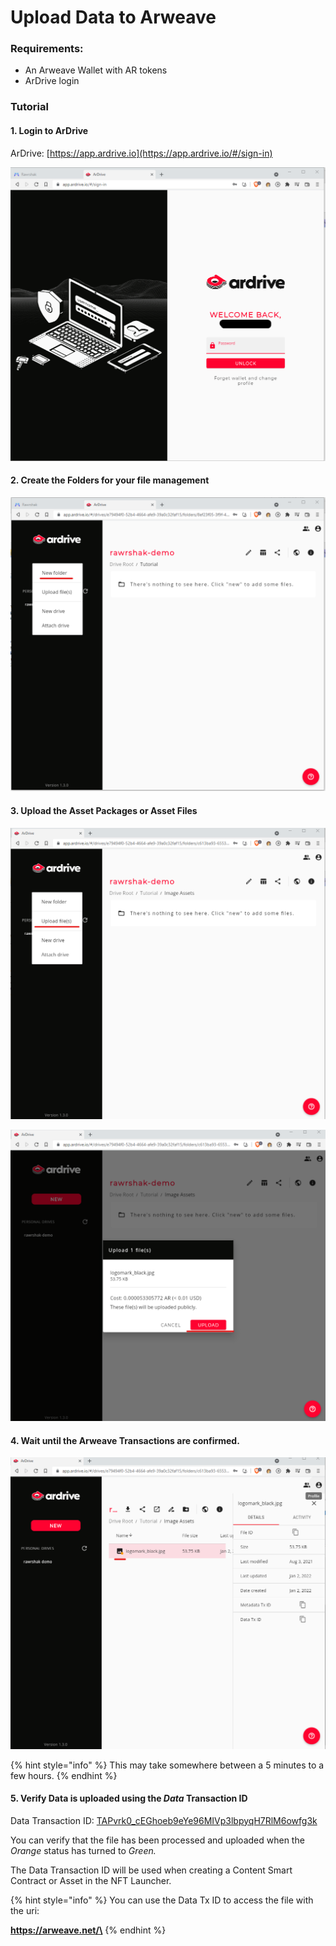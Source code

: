 # Upload Data to Arweave

### Requirements:

* An Arweave Wallet with AR tokens
* ArDrive login&#x20;

### Tutorial

#### 1. Login to ArDrive

ArDrive: [https://app.ardrive.io](https://app.ardrive.io/#/sign-in)

![Log In to ArDrive](<../../../.gitbook/assets/image (14) (1).png>)

#### 2. Create the Folders for your file management

![Create Folders for file management](<../../../.gitbook/assets/image (16) (1) (1).png>)

#### 3. Upload the Asset Packages or Asset Files

![Click Upload File](<../../../.gitbook/assets/image (4) (1) (1) (1).png>)

![Upload File](<../../../.gitbook/assets/image (26) (1) (1).png>)

#### 4. Wait until the Arweave Transactions are confirmed.

![Arweave Transaction is waiting for confirmation.](<../../../.gitbook/assets/image (2) (1) (1) (1).png>)

{% hint style="info" %}
This may take somewhere between a 5 minutes to a few hours.
{% endhint %}

#### 5. Verify Data is uploaded using the _Data_ Transaction ID

Data Transaction ID: [TAPvrk0\_cEGhoeb9eYe96MIVp3lbpyqH7RlM6owfg3k](https://jqb67lsnh5yedinb436xtb555dbblj3zlotsvb7ndfgovda7qn4q.arweave.net/TAPvrk0\_cEGhoeb9eYe96MIVp3lbpyqH7RlM6owfg3k)

You can verify that the file has been processed and uploaded when the _Orange_ status has turned to _Green._&#x20;

The Data Transaction ID will be used when creating a Content Smart Contract or Asset in the NFT Launcher.

{% hint style="info" %}
You can use the Data Tx ID to access the file with the uri:&#x20;

**https://arweave.net/\<Data Transaction ID>**&#x20;
{% endhint %}

